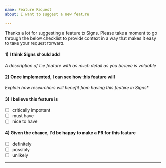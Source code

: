 ```yaml
---
name: Feature Request
about: I want to suggest a new feature

---
```


Thanks a lot for suggesting a feature to Signs. Please take a moment to go through the below checklist to provide context in a way that makes it easy to take your request forward.

#### 1) I think Signs should add

*A description of the feature with as much detail as you believe is valuable*

#### 2) Once implemented, I can see how this feature will

*Explain how researchers will benefit from having this feature in Signs**

#### 3) I believe this feature is

- [ ] critically important
- [ ] must have
- [ ] nice to have

#### 4) Given the chance, I'd be happy to make a PR for this feature

- [ ] definitely
- [ ] possibly
- [ ] unlikely

---
